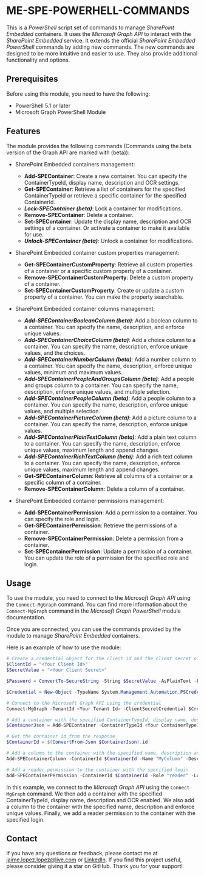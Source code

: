# ME-SPE-POWERHELL-COMMANDS

This is a *PowerShell* script set of commands to manage *SharePoint Embedded* containers. It uses the *Microsoft Graph API* to interact with the *SharePoint Embedded* service. It extends the official *SharePoint Embedded PowerShell* commands by adding new commands. The new commands are designed to be more intuitive and easier to use. They also provide additional functionality and options.

## Prerequisites

Before using this module, you need to have the following:

- PowerShell 5.1 or later
- Microsoft Graph PowerShell Module

## Features

The module provides the following commands (Commands using the beta version of the Graph API are marked with (beta)):

- SharePoint Embedded containers management:
  - **Add-SPEContainer**: Create a new container. You can specify the ContainerTypeId, display name, description and OCR settings.
  - **Get-SPEContainer**: Retrieve a list of containers for the specified ContainerTypeId or retrieve a specific container for the specified ContainerId.
  - ***Lock-SPEContainer (beta)***: Lock a container for modifications.
  - **Remove-SPEContainer**: Delete a container.
  - **Set-SPEContainer**: Update the display name, description and OCR settings of a container. Or activate a container to make it available for use.
  - ***Unlock-SPEContainer (beta)***: Unlock a container for modifications.

- SharePoint Embedded container custom properties management:
  - **Get-SPEContainerCustomProperty**: Retrieve all custom properties of a container or a specific custom property of a container.
  - **Remove-SPEContainerCustomProperty**: Delete a custom property of a container.
  - **Set-SPEContainerCustomProperty**: Create or update a custom property of a container. You can make the property searchable.

- SharePoint Embedded container columns management:
  - ***Add-SPEContainerBooleanColumn (beta)***: Add a boolean column to a container. You can specify the name, description, and enforce unique values.
  - ***Add-SPEContainerChoiceColumn (beta)***: Add a choice column to a container. You can specify the name, description, enforce unique values, and the choices.
  - ***Add-SPEContainerNumberColumn (beta)***: Add a number column to a container. You can specify the name, description, enforce unique values, minimum and maximum values.
  - ***Add-SPEContainerPeopleAndGroupsColumn (beta)***: Add a people and groups column to a container. You can specify the name, description, enforce unique values, and multiple selection.
  - ***Add-SPEContainerPeopleColumn (beta)***: Add a people column to a container. You can specify the name, description, enforce unique values, and multiple selection.
  - ***Add-SPEContainerPictureColumn (beta)***: Add a picture column to a container. You can specify the name, description, enforce unique values.
  - ***Add-SPEContainerPlainTextColumn (beta)***: Add a plain text column to a container. You can specify the name, description, enforce unique values, maximum length and append changes.
  - ***Add-SPEContainerRichTextColumn (beta)***: Add a rich text column to a container. You can specify the name, description, enforce unique values, maximum length and append changes.
  - **Get-SPEContainerColumn**: Retrieve all columns of a container or a specific column of a container.
  - **Remove-SPEContainerColumn**: Delete a column of a container.

- SharePoint Embedded container permissions management:
  - **Add-SPEContainerPermission**: Add a permission to a container. You can specify the role and login.
  - **Get-SPEContainerPermission**: Retrieve the permissions of a container.
  - **Remove-SPEContainerPermission**: Delete a permission from a container.
  - **Set-SPEContainerPermission**: Update a permission of a container. You can update the role of a permission for the specified role and login.

## Usage

To use the module, you need to connect to the *Microsoft Graph API* using the `Connect-MgGraph` command. You can find more information about the `Connect-MgGraph` command in the *Microsoft Graph PowerShell* module documentation.

Once you are connected, you can use the commands provided by the module to manage *SharePoint Embedded* containers.

Here is an example of how to use the module:

```powershell
# Create a credential object for the client id and the client secret of the application with permissions to manage SharePoint Embedded containers
$ClientId = "<Your Client Id>"
$SecretValue = "<Your Client Secret>"

$Password = ConvertTo-SecureString -String $SecretValue -AsPlainText -Force

$Credential = New-Object -TypeName System.Management.Automation.PSCredential -ArgumentList $ClientId, $Password

# Connect to the Microsoft Graph API using the credential
Connect-MgGraph -TenantId <Your Tenant Id> -ClientSecretCredential $Credential

# Add a container with the specified ContainerTypeId, display name, description and OCR enabled
$ContainerJson = Add-SPEContainer -ContainerTypeId <Your ContainerTypeId> -DisplayName "MyContainer" -Description "This is my container" -OCR

# Get the container id from the response
$ContainerId = $(ConvertFrom-Json $ContainerJson).id

# Add a column to the container with the specified name, description and enforce unique values
Add-SPEContainerColumn -ContainerId $ContainerId -Name "MyColumn" -Description "This is my column" -EnforceUniqueValues

# Add a reader permission to the container with the specified login
Add-SPEContainerPermission -ContainerId $ContainerId -Role "reader" -Login <Email Account>
```

In this example, we connect to the *Microsoft Graph API* using the `Connect-MgGraph` command. We then add a container with the specified ContainerTypeId, display name, description and OCR enabled. We also add a column to the container with the specified name, description and enforce unique values. Finally, we add a reader permission to the container with the specified login.

## Contact

If you have any questions or feedback, please contact me at [jaime.lopez.lopez@live.com](jaime.lopez.lopez@live.com) or [LinkedIn](https://www.linkedin.com/in/jaimelopezlopez/). If you find this project useful, please consider giving it a star on GitHub. Thank you for your support!
